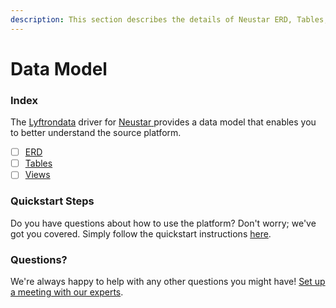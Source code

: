 ```yaml
---
description: This section describes the details of Neustar ERD, Tables, and Views.
---
```


# Data Model

### Index

The  [Lyftrondata](https://www.lyftrondata.com/) driver for [Neustar](https://www.lyftrondata.com/integration/neustar/)[ ](https://www.lyftrondata.com/integration/neustar/)provides a data model that enables you to better understand the source platform.

* [ ] [ERD](../../../marketing-analytics/neustar/data-model/erd.md)
* [ ] [Tables](../../../marketing-analytics/neustar/data-model/tables.md)
* [ ] [Views](../../../marketing-analytics/neustar/data-model/views.md)

### Quickstart Steps

Do you have questions about how to use the platform? Don't worry; we've got you covered. Simply follow the quickstart instructions [here](../../../../quickstart-steps.md).

### Questions? <a href="#questions" id="questions"></a>

We're always happy to help with any other questions you might have! [Set up a meeting with our experts](https://www.lyftrondata.com/book-a-meeting/).

